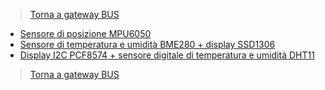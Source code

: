 >[Torna a gateway BUS](gateway.md)

- [Sensore di posizione MPU6050](mpu6050.md)
- [Sensore di temperatura e umidità BME280 + display SSD1306](bme280.md)
- [Display I2C PCF8574 + sensore digitale di temperatura e umidità DHT11](PCF8574.md)

>[Torna a gateway BUS](gateway.md)
